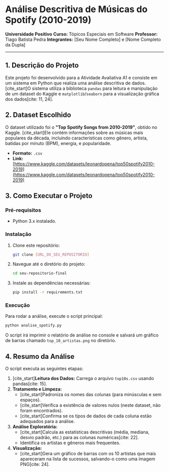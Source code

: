 # Análise Descritiva de Músicas do Spotify (2010-2019)

**Universidade Positivo**
**Curso:** Tópicos Especiais em Software
**Professor:** Tiago Batista Pedra
**Integrantes:** [Seu Nome Completo] e [Nome Completo da Dupla]

---

## 1. Descrição do Projeto

Este projeto foi desenvolvido para a Atividade Avaliativa A1 e consiste em um sistema em Python que realiza uma análise descritiva de dados. [cite_start]O sistema utiliza a biblioteca `pandas` para leitura e manipulação de um dataset do Kaggle e `matplotlib`/`seaborn` para a visualização gráfica dos dados[cite: 11, 24].

## 2. Dataset Escolhido

O dataset utilizado foi o **"Top Spotify Songs from 2010-2019"**, obtido no Kaggle. [cite_start]Ele contém informações sobre as músicas mais populares da década, incluindo características como gênero, artista, batidas por minuto (BPM), energia, e popularidade.

- **Formato:** `.csv`
- **Link:** [https://www.kaggle.com/datasets/leonardopena/top50spotify2010-2019](https://www.kaggle.com/datasets/leonardopena/top50spotify2010-2019)

## 3. Como Executar o Projeto

### Pré-requisitos

- Python 3.x instalado.

### Instalação

1.  Clone este repositório:
    ```bash
    git clone [URL_DO_SEU_REPOSITORIO]
    ```
2.  Navegue até o diretório do projeto:
    ```bash
    cd seu-repositorio-final
    ```
3.  Instale as dependências necessárias:
    ```bash
    pip install -r requirements.txt
    ```

### Execução

Para rodar a análise, execute o script principal:
```bash
python analise_spotify.py
```
O script irá imprimir o relatório de análise no console e salvará um gráfico de barras chamado `top_10_artistas.png` no diretório.

## 4. Resumo da Análise

O script executa as seguintes etapas:

1.  [cite_start]**Leitura dos Dados:** Carrega o arquivo `top10s.csv` usando pandas[cite: 15].
2.  **Tratamento e Limpeza:**
    -   [cite_start]Padroniza os nomes das colunas (para minúsculas e sem espaços).
    -   [cite_start]Verifica a existência de valores nulos (neste dataset, não foram encontrados).
    -   [cite_start]Confirma se os tipos de dados de cada coluna estão adequados para a análise.
3.  **Análise Exploratória:**
    -   [cite_start]Calcula as estatísticas descritivas (média, mediana, desvio padrão, etc.) para as colunas numéricas[cite: 22].
    -   Identifica os artistas e gêneros mais frequentes.
4.  **Visualização:**
    -   [cite_start]Gera um gráfico de barras com os 10 artistas que mais apareceram na lista de sucessos, salvando-o como uma imagem PNG[cite: 24].